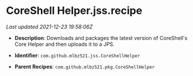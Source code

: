 # CoreShell Helper.jss.recipe

_Last updated 2021-12-23 19:58:06Z_

- **Description**: Downloads and packages the latest version of CoreShell's Core Helper and then uploads it to a JPS.

- **Identifier**: `com.github.mlbz521.jss.CoreShellHelper`

- **Parent Recipes**: `com.github.mlbz521.pkg.CoreShellHelper`